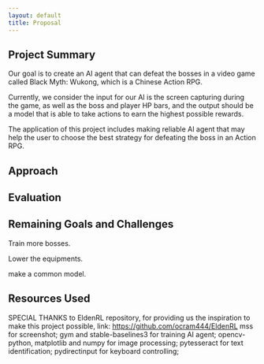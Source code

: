 ```yaml
---
layout: default
title: Proposal
---
```


## Project Summary
Our goal is to create an AI agent that can defeat the bosses in a video game called Black Myth: Wukong, which is a Chinese Action RPG. 

Currently, we consider the input for our AI is the screen capturing during the game, as well as the boss and player HP bars, and the output should be a model that is able to take actions to earn the highest possible rewards.

The application of this project includes making reliable AI agent that may help the user to choose the best strategy for defeating the boss in an Action RPG.

## Approach

## Evaluation

## Remaining Goals and Challenges
Train more bosses.

Lower the equipments.

make a common model.

## Resources Used
SPECIAL THANKS to EldenRL repository, for providing us the inspiration to make this project possible, link: https://github.com/ocram444/EldenRL
mss for screenshot; gym and stable-baselines3 for training AI agent; opencv-python, matplotlib and numpy for image processing; pytesseract for text identification; pydirectinput for keyboard controlling;
